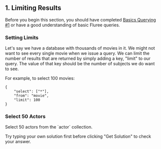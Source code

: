 ## 1. Limiting Results

Before you begin this section, you should have completed [Basics Querying #1](/lesson/bg-query/1) or have a good understanding of basic Fluree queries. 

### Setting Limits
Let's say we have a database with thousands of movies in it. We might not want to see every single movie when we issue a query. We can limit the number of results that are returned by simply adding a key, "limit" to our query. The value of that key should be the number of subjects we do want to see. 

For example, to select 100 movies:

```
{
    "select": ["*"],
    "from": "movie",
    "limit": 100
}
```

<div class="challenge">
<h3>Select 50 Actors</h3>
<p>
Select 50 actors from the `actor` collection.
</p>

<p>Try typing your own solution first before clicking "Get Solution" to check your answer. </p>
</div>